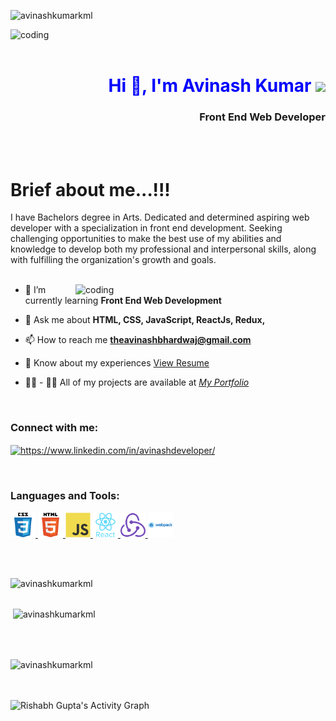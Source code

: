<p align="left"> <img src="https://komarev.com/ghpvc/?username=avinashkumarkml&label=Profile%20views&color=0e75b6&style=flat" alt="avinashkumarkml" /> </p>
<img align="left" alt="coding" width="400" src="https://media.istockphoto.com/videos/young-man-cartoon-hd-animation-video-id1030543114?s=640x640"></img>
<br><br>
<h1 style="color:blue" align="right">Hi 👋, I'm Avinash Kumar
   <a target="_blank" rel="noopener noreferrer" href="https://camo.githubusercontent.com/63371d36886ee658f5a97401f393e1ab1684b2fd3de674b8f5efc7d410b2a3d0/68747470733a2f2f6d656469612e67697068792e636f6d2f6d656469612f57556c706c634d704f43456d5447427442572f67697068792e676966"><img src="https://camo.githubusercontent.com/63371d36886ee658f5a97401f393e1ab1684b2fd3de674b8f5efc7d410b2a3d0/68747470733a2f2f6d656469612e67697068792e636f6d2f6d656469612f57556c706c634d704f43456d5447427442572f67697068792e676966" width="50px" style="max-width: 100%;"></a>
</h1>
<h3 align="right">Front End Web Developer</h3>
<br><br>

# Brief about me...!!!
I have Bachelors degree in Arts. Dedicated  and  determined  aspiring  web developer with a specialization  in front end development. Seeking challenging  opportunities  to make  the  best  use  of my abilities  and  knowledge  to  develop  both  my professional and interpersonal skills, along with fulfilling the organization's growth and goals.
<br><br>


<img align="right" alt="coding" width="400" src="https://cdn.dribbble.com/users/2401141/screenshots/5487982/developers-gif-showcase.gif"></img>

- 🌱 I’m currently learning **Front End Web Development**

- 💬 Ask me about **HTML, CSS, JavaScript, ReactJs, Redux,**

- 📫 How to reach me **theavinashbhardwaj@gmail.com**

- 📄 Know about my experiences [View Resume](https://drive.google.com/file/d/10iXa_b78UtBasI2ZObJ-fH8DEe65_zIu/view?usp=sharing)

- 👨‍💻 - 👨‍💻 All of my projects are available at *[My Portfolio](https://avinash-portfolio-avinashkumarkml.vercel.app/#/)*
<br>
<h3 align="left">Connect with me:</h3>
<p align="left">
<a href="https://www.linkedin.com/in/avinashdeveloper/" target="blank"><img align="center" src="https://raw.githubusercontent.com/rahuldkjain/github-profile-readme-generator/master/src/images/icons/Social/linked-in-alt.svg" alt="https://www.linkedin.com/in/avinashdeveloper/" height="30" width="40" /></a>
</p>
<br>
<h3 align="left">Languages and Tools:</h3>
<p align="left"> 
 <a href="https://www.w3schools.com/css/" target="_blank" rel="noreferrer"> <img src="https://raw.githubusercontent.com/devicons/devicon/master/icons/css3/css3-original-wordmark.svg" alt="css3" width="40" height="40"/> </a> <a href="https://www.w3.org/html/" target="_blank" rel="noreferrer"> <img src="https://raw.githubusercontent.com/devicons/devicon/master/icons/html5/html5-original-wordmark.svg" alt="html5" width="40" height="40"/> </a> <a href="https://developer.mozilla.org/en-US/docs/Web/JavaScript" target="_blank" rel="noreferrer"> <img src="https://raw.githubusercontent.com/devicons/devicon/master/icons/javascript/javascript-original.svg" alt="javascript" width="40" height="40"/> </a><a href="https://reactjs.org/" target="_blank" rel="noreferrer"> <img src="https://raw.githubusercontent.com/devicons/devicon/master/icons/react/react-original-wordmark.svg" alt="react" width="40" height="40"/> </a> <a href="https://redux.js.org" target="_blank" rel="noreferrer"> <img src="https://raw.githubusercontent.com/devicons/devicon/master/icons/redux/redux-original.svg" alt="redux" width="40" height="40"/> </a> <a href="https://webpack.js.org" target="_blank" rel="noreferrer"> <img src="https://raw.githubusercontent.com/devicons/devicon/d00d0969292a6569d45b06d3f350f463a0107b0d/icons/webpack/webpack-original-wordmark.svg" alt="webpack" width="40" height="40"/> </a> </p>
<br><br>
<p><img align="left" src="https://github-readme-stats.vercel.app/api/top-langs?username=avinashkumarkml&show_icons=true&locale=en&layout=compact" alt="avinashkumarkml" /></p>
<br><br>
<p>&nbsp;<img align="center" src="https://github-readme-stats.vercel.app/api?username=avinashkumarkml&show_icons=true&locale=en" alt="avinashkumarkml" /></p>
<br><br>
<p><img align="center" src="https://github-readme-streak-stats.herokuapp.com/?user=avinashkumarkml&" alt="avinashkumarkml" /></p>
<br><br>
<img alt="Rishabh Gupta's Activity Graph" src="https://activity-graph.herokuapp.com/graph?username=avinashkumarkml&bg_color=0D1117&color=5BCDEC&line=5BCDEC&point=FFFFFF&hide_border=true" />
